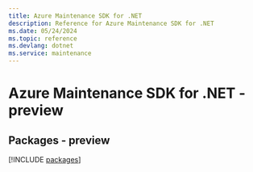 ```yaml
---
title: Azure Maintenance SDK for .NET
description: Reference for Azure Maintenance SDK for .NET
ms.date: 05/24/2024
ms.topic: reference
ms.devlang: dotnet
ms.service: maintenance
---
```

# Azure Maintenance SDK for .NET - preview
## Packages - preview
[!INCLUDE [packages](maintenance-index.md)]